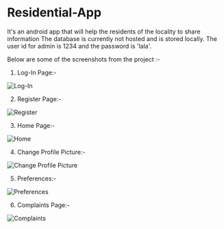 # Residential-App
It's an android app that will help the residents of the locality to share information
The database is currently not hosted and is stored locally.
The user id for admin is 1234 and the password is 'lala'.

Below are some of the screenshots from the project :-

1. Log-In Page:-

![Log-In](https://user-images.githubusercontent.com/42066791/82403632-eb264f00-9a7c-11ea-9a33-d3f1af9f043b.jpg)

2. Register Page:-

![Register](https://user-images.githubusercontent.com/42066791/82403650-f8433e00-9a7c-11ea-8ab1-46983545d591.jpg)

3. Home Page:-

![Home](https://user-images.githubusercontent.com/42066791/82403644-f5484d80-9a7c-11ea-954a-c983414a811e.jpg)

4. Change Profile Picture:-

![Change Profile Picture](https://user-images.githubusercontent.com/42066791/82403647-f7121100-9a7c-11ea-87d5-9fdd80e2ac56.jpg)

5. Preferences:-

![Preferences](https://user-images.githubusercontent.com/42066791/82403648-f7aaa780-9a7c-11ea-8b7c-73b7b9f4a1bf.jpg)

6. Complaints Page:-

![Complaints](https://user-images.githubusercontent.com/42066791/82403646-f7121100-9a7c-11ea-9f34-64e2a6f4eb73.jpg)
